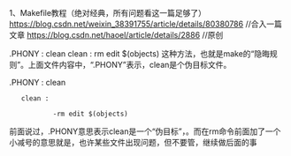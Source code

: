 1、Makefile教程（绝对经典，所有问题看这一篇足够了）
https://blog.csdn.net/weixin_38391755/article/details/80380786 //合入一篇文章
https://blog.csdn.net/haoel/article/details/2886  //原创

   .PHONY : clean
   clean :
           rm edit $(objects)
这种方法，也就是make的“隐晦规则”。上面文件内容中，“.PHONY”表示，clean是个伪目标文件。

 .PHONY : clean

       clean :

               -rm edit $(objects)

前面说过，.PHONY意思表示clean是一个“伪目标”，。而在rm命令前面加了一个小减号的意思就是，也许某些文件出现问题，但不要管，继续做后面的事